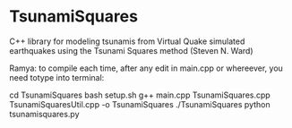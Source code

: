 # TsunamiSquares
C++ library for modeling tsunamis from Virtual Quake simulated earthquakes using the Tsunami Squares method (Steven N. Ward)

Ramya: to compile each time, after any edit in main.cpp or whereever, you need totype into terminal:

cd TsunamiSquares
bash setup.sh
g++ main.cpp TsunamiSquares.cpp TsunamiSquaresUtil.cpp -o TsunamiSquares
./TsunamiSquares
python tsunamisquares.py